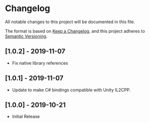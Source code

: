 # Changelog

All notable changes to this project will be documented in this file.

The format is based on [Keep a Changelog](https://keepachangelog.com/en/1.0.0/),
and this project adheres to [Semantic Versioning](https://semver.org/spec/v2.0.0.html).

## [1.0.2] - 2019-11-07
 * Fix native library references

## [1.0.1] - 2019-11-07
 * Update to make C# bindings compatible with Unity IL2CPP.

## [1.0.0] - 2019-10-21
 * Initial Release
